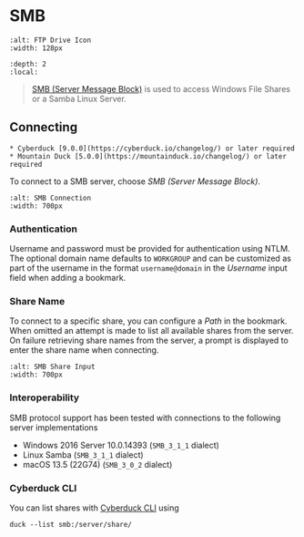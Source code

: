 SMB
====

```{image} _images/ftp.png
:alt: FTP Drive Icon
:width: 128px
```

```{contents} Content
:depth: 2
:local:
```


> [SMB (Server Message Block)](https://en.wikipedia.org/wiki/Server_Message_Block) is used to access Windows File Shares or a Samba Linux Server.

## Connecting

```{important}
* Cyberduck [9.0.0](https://cyberduck.io/changelog/) or later required
* Mountain Duck [5.0.0](https://mountainduck.io/changelog/) or later required
```

To connect to a SMB server, choose _SMB (Server Message Block)_.

```{image} _images/SMB_Connection.png
:alt: SMB Connection
:width: 700px
```

### Authentication
Username and password must be provided for authentication using NTLM. The optional domain name defaults to `WORKGROUP` and can be customized as part of the username in the format `username@domain` in the _Username_ input field when adding a bookmark.

### Share Name
To connect to a specific share, you can configure a _Path_ in the bookmark. When omitted an attempt is made to list all available shares from the server. On failure retrieving share names from the server, a prompt is displayed to enter the share name when connecting.

```{image} _images/SMB_Share.png
:alt: SMB Share Input
:width: 700px
```

### Interoperability

SMB protocol support has been tested with connections to the following server implementations
- Windows 2016 Server 10.0.14393 (`SMB_3_1_1` dialect)
- Linux Samba (`SMB_3_1_1` dialect)
- macOS 13.5 (22G74) (`SMB_3_0_2` dialect)

### Cyberduck CLI

You can list shares with [Cyberduck CLI](https://duck.sh/) using

	duck --list smb:/server/share/
